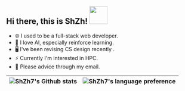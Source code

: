 ## Hi there, this is ShZh! <img src="https://github.githubassets.com/images/mona-whisper.gif" width=48 height=48 />

- 🌐 I used to be a full-stack web developer.
- 🤖️ I love AI, especially reinforce learning.
- 🖥 I've been revising CS design recently .
- ⚡ Currently I'm interested in HPC.
- 💬 Please advice through my email.


| <img src="https://github-readme-stats.vercel.app/api?username=Sh-Zh-7&show_icons=true&count_private=true&hide_border=true" alt="ShZh7's Github stats" align="center" /> | <img src="https://github-readme-stats.vercel.app/api/top-langs/?username=Sh-Zh-7&layout=compact&hide_border=true&hide=jupyter%20notebook&langs_count=6" alt="ShZh7's language preference" align="center" /> |
| ------------- | ------------- |
